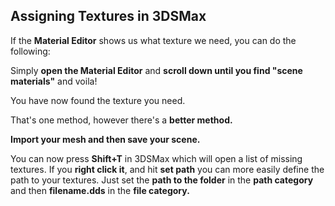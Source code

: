 
## Assigning Textures in 3DSMax

If the **Material Editor** shows us what texture we need, you can do the following:

Simply **open the Material Editor** and **scroll down until you find "scene materials"** and voila!

You have now found the texture you need.

That's one method, however there's a **better method.**

**Import your mesh and then save your scene.**

You can now press **Shift+T** in 3DSMax which will open a list of missing textures. If you **right click it**, and hit **set path** you can more easily define the path to your textures. Just set the **path to the folder** in the **path category** and then **filename.dds** in the **file category.**
